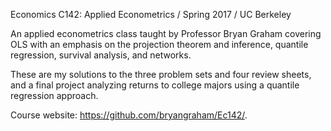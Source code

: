 Economics C142: Applied Econometrics / Spring 2017 / UC Berkeley

An applied econometrics class taught by Professor Bryan Graham covering OLS with an emphasis on the projection theorem and inference, quantile regression, survival analysis, and networks.

These are my solutions to the three problem sets and four review sheets, and a final project analyzing returns to college majors using a quantile regression approach.

Course website: https://github.com/bryangraham/Ec142/.

